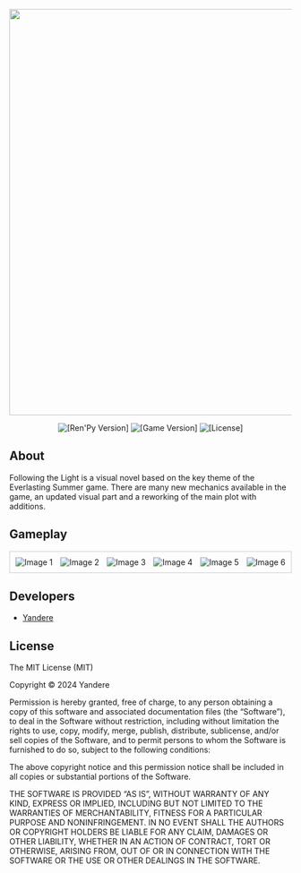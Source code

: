 <p align="center">
 <img src="https://i.imgur.com/B2GEsgB.png" width="726" length="2000">
</p>

<p align="center">
 <img src="https://img.shields.io/badge/Ren'Py-7.4.11-grin" alt="[Ren'Py Version]">
 <img src="https://img.shields.io/badge/Follow_the_light-1.6-pink" alt="[Game Version]">
 <img src="https://img.shields.io/badge/License-MIT-blue" alt="[License]">
</p>

## About

Following the Light is a visual novel based on the key theme of the Everlasting Summer game. There are many new mechanics available in the game, an updated visual part and a reworking of the main plot with additions.

## Gameplay

<div class="viewport" style="overflow-x: auto; white-space: nowrap; border: 1px solid #ccc; padding: 10px;">
    <div class="itemContainer" style="display: inline-block;">
        <div class="item" style="display: inline-block; margin-right: 10px;"><img src="image1.jpg" alt="Image 1"></div>
        <div class="item" style="display: inline-block; margin-right: 10px;"><img src="image2.jpg" alt="Image 2"></div>
        <div class="item" style="display: inline-block; margin-right: 10px;"><img src="image3.jpg" alt="Image 3"></div>
        <div class="item" style="display: inline-block; margin-right: 10px;"><img src="image4.jpg" alt="Image 4"></div>
        <div class="item" style="display: inline-block; margin-right: 10px;"><img src="image5.jpg" alt="Image 5"></div>
        <div class="item" style="display: inline-block; margin-right: 10px;"><img src="image6.jpg" alt="Image 6"></div>
    </div>
</div>





## Developers

- [Yandere](https://github.com/yangasai)

## License

The MIT License (MIT)

Copyright © 2024 Yandere


Permission is hereby granted, free of charge, to any person obtaining a copy
of this software and associated documentation files (the “Software”), to deal
in the Software without restriction, including without limitation the rights
to use, copy, modify, merge, publish, distribute, sublicense, and/or sell
copies of the Software, and to permit persons to whom the Software is
furnished to do so, subject to the following conditions:

The above copyright notice and this permission notice shall be included in
all copies or substantial portions of the Software.

THE SOFTWARE IS PROVIDED “AS IS”, WITHOUT WARRANTY OF ANY KIND, EXPRESS OR
IMPLIED, INCLUDING BUT NOT LIMITED TO THE WARRANTIES OF MERCHANTABILITY,
FITNESS FOR A PARTICULAR PURPOSE AND NONINFRINGEMENT. IN NO EVENT SHALL THE
AUTHORS OR COPYRIGHT HOLDERS BE LIABLE FOR ANY CLAIM, DAMAGES OR OTHER
LIABILITY, WHETHER IN AN ACTION OF CONTRACT, TORT OR OTHERWISE, ARISING FROM,
OUT OF OR IN CONNECTION WITH THE SOFTWARE OR THE USE OR OTHER DEALINGS IN
THE SOFTWARE.
